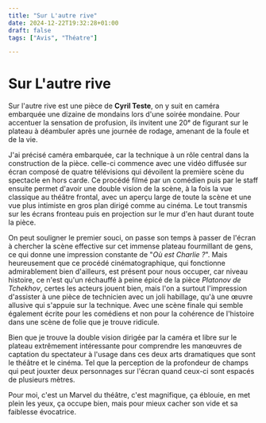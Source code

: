 ```yaml
---
title: "Sur L'autre rive"
date: 2024-12-22T19:32:28+01:00
draft: false
tags: ["Avis", "Théatre"]

---
```

# Sur L'autre rive

Sur l'autre rive est une pièce de **Cyril Teste**, on y suit en caméra embarquée une dizaine de mondains lors d'une soirée mondaine. Pour accentuer la sensation de profusion, ils invitent une 20ᵉ de figurant sur le plateau à déambuler après une journée de rodage, amenant de la foule et de la vie.

J'ai précisé caméra embarquée, car la technique à un rôle central dans la construction de la pièce. celle-ci commence avec une vidéo diffusée sur écran composé de quatre télévisions qui dévoilent la première scène du spectacle en hors carde. Ce procédé filmé par un comédien puis par le staff ensuite permet d'avoir une double vision de la scène, à la fois la vue classique au théâtre frontal, avec un aperçu large de toute la scène et une vue plus intimiste en gros plan dirigé comme au cinéma. Le tout transmis sur les écrans fronteau puis en projection sur le mur d'en haut durant toute la pièce.

On peut souligner le premier souci, on passe son temps à passer de l'écran à chercher la scène effective sur cet immense plateau fourmillant de gens, ce qui donne une impression constante de "*Où est Charlie ?*". Mais heureusement que ce procédé cinématographique, qui fonctionne admirablement bien d'ailleurs, est présent pour nous occuper, car niveau histoire, ce n'est qu'un réchauffé à peine épicé de la pièce *Platonov de Tchekhov*, certes les acteurs jouent bien, mais l'on a surtout l'impression d'assister à une pièce de technicien avec un joli habillage, qu'à une œuvre allusive qui s'appuie sur la technique. Avec une scène finale qui semble également écrite pour les comédiens et non pour la cohérence de l'histoire dans une scène de folie que je trouve ridicule.

Bien que je trouve la double vision dirigée par la caméra et libre sur le plateau extrêmement intéressante pour comprendre les manœuvres de captation du spectateur à l'usage dans ces deux arts dramatiques que sont le théâtre et le cinéma. Tel que la perception de la profondeur de champs qui peut jouxter deux personnages sur l'écran quand ceux-ci sont espacés de plusieurs mètres.

Pour moi, c'est un Marvel du théâtre, c'est magnifique, ça éblouie, en met plein les yeux, ça occupe bien, mais pour mieux cacher son vide et sa faiblesse évocatrice.